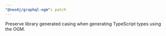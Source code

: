 ```yaml
---
"@neo4j/graphql-ogm": patch
---
```


Preserve library generated casing when generating TypeScript types using the OGM.
